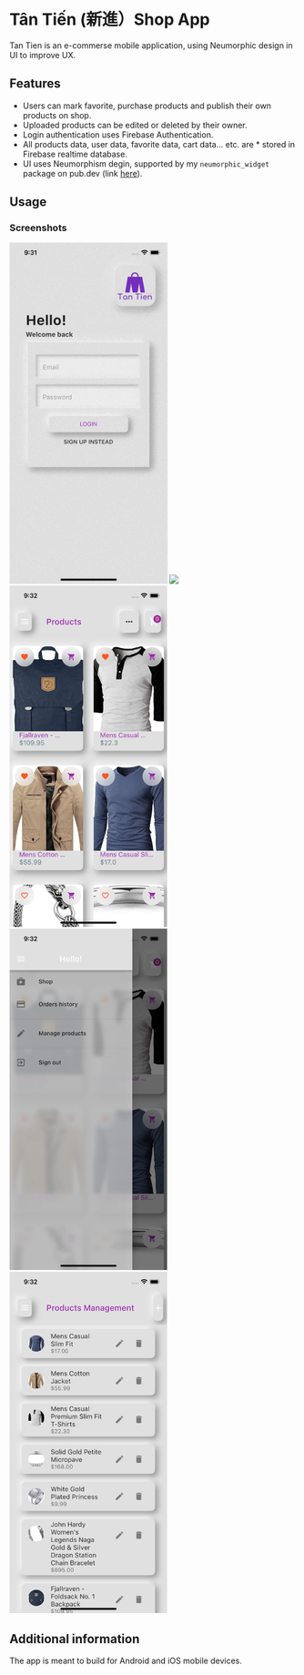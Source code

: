 # Tân Tiến (新進）Shop App

Tan Tien is an e-commerse mobile application, using Neumorphic design in UI to improve UX.

## Features
* Users can mark favorite, purchase products and publish their own products on shop.
* Uploaded products can be edited or deleted by their owner.
* Login authentication uses Firebase Authentication.
* All products data, user data, favorite data, cart data... etc. are * stored in Firebase realtime database.
* UI uses Neumorphism degin, supported by my `neumorphic_widget` package on pub.dev (link [here](https://pub.dev/packages/neumorphic_widget)). 

## Usage
### Screenshots
<img src='screenShots/app_screen_1_login.gif' height='600em'> <img src='neumorphic_pic2.png' height='600em'> 
<img src='screenShots/screenShot2_products.png' height='600em'> <img src='screenShots/screenShot3_drawer.png' height='600em'> 
<img src='screenShots/screenshot4_user_product.png' height='600em'>

## Additional information
The app is meant to build for Android and iOS mobile devices.